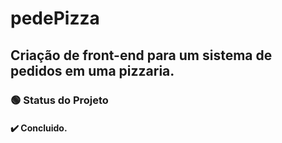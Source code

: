 # pedePizza
## Criação de front-end para um sistema de pedidos em uma pizzaria.

### :green_circle: Status do Projeto
#### :heavy_check_mark:  Concluido.
